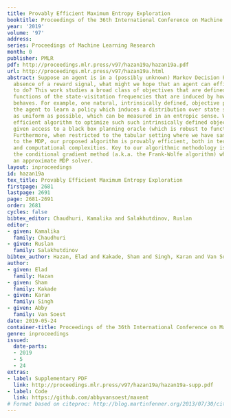 ```yaml
---
title: Provably Efficient Maximum Entropy Exploration
booktitle: Proceedings of the 36th International Conference on Machine Learning
year: '2019'
volume: '97'
address: 
series: Proceedings of Machine Learning Research
month: 0
publisher: PMLR
pdf: http://proceedings.mlr.press/v97/hazan19a/hazan19a.pdf
url: http://proceedings.mlr.press/v97/hazan19a.html
abstract: Suppose an agent is in a (possibly unknown) Markov Decision Process in the
  absence of a reward signal, what might we hope that an agent can efficiently learn
  to do? This work studies a broad class of objectives that are defined solely as
  functions of the state-visitation frequencies that are induced by how the agent
  behaves. For example, one natural, intrinsically defined, objective problem is for
  the agent to learn a policy which induces a distribution over state space that is
  as uniform as possible, which can be measured in an entropic sense. We provide an
  efficient algorithm to optimize such such intrinsically defined objectives, when
  given access to a black box planning oracle (which is robust to function approximation).
  Furthermore, when restricted to the tabular setting where we have sample based access
  to the MDP, our proposed algorithm is provably efficient, both in terms of its sample
  and computational complexities. Key to our algorithmic methodology is utilizing
  the conditional gradient method (a.k.a. the Frank-Wolfe algorithm) which utilizes
  an approximate MDP solver.
layout: inproceedings
id: hazan19a
tex_title: Provably Efficient Maximum Entropy Exploration
firstpage: 2681
lastpage: 2691
page: 2681-2691
order: 2681
cycles: false
bibtex_editor: Chaudhuri, Kamalika and Salakhutdinov, Ruslan
editor:
- given: Kamalika
  family: Chaudhuri
- given: Ruslan
  family: Salakhutdinov
bibtex_author: Hazan, Elad and Kakade, Sham and Singh, Karan and Van Soest, Abby
author:
- given: Elad
  family: Hazan
- given: Sham
  family: Kakade
- given: Karan
  family: Singh
- given: Abby
  family: Van Soest
date: 2019-05-24
container-title: Proceedings of the 36th International Conference on Machine Learning
genre: inproceedings
issued:
  date-parts:
  - 2019
  - 5
  - 24
extras:
- label: Supplementary PDF
  link: http://proceedings.mlr.press/v97/hazan19a/hazan19a-supp.pdf
- label: Code
  link: https://github.com/abbyvansoest/maxent
# Format based on citeproc: http://blog.martinfenner.org/2013/07/30/citeproc-yaml-for-bibliographies/
---
```

